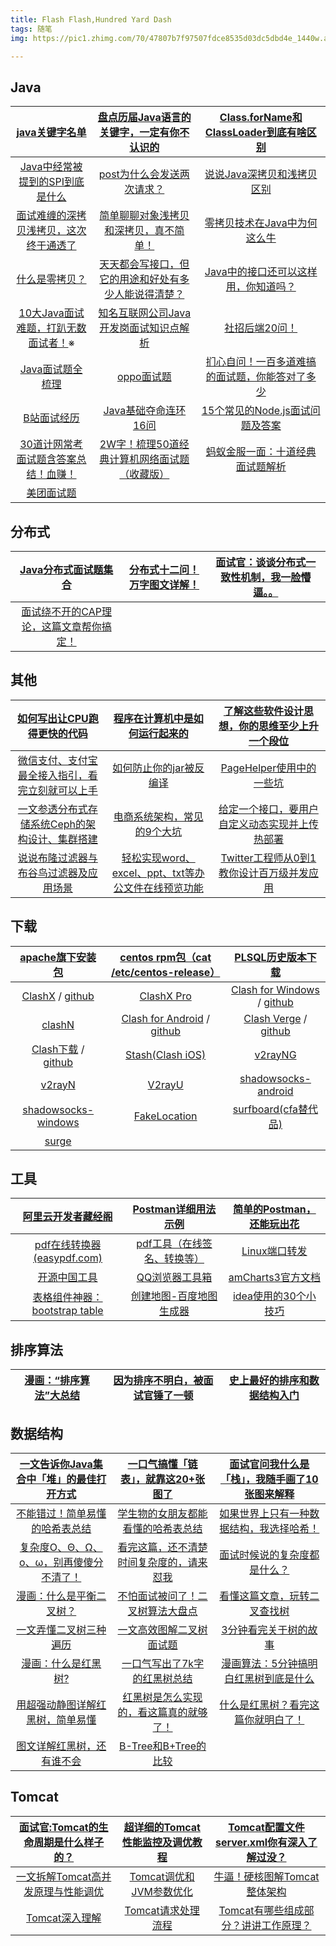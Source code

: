 ```yaml
---
title: Flash Flash,Hundred Yard Dash
tags: 随笔
img: https://pic1.zhimg.com/70/47807b7f97507fdce8535d03dc5dbd4e_1440w.avis

---
```



## Java

| [java关键字名单](https://mp.weixin.qq.com/s?__biz=MzkzODE3OTI0Ng==&mid=2247491305&idx=2&sn=c8b3f2d88d16aa3ebb9f5b674dce0a55&source=41#wechat_redirect) | [盘点历届Java语言的关键字，一定有你不认识的](https://mp.weixin.qq.com/s/Pm9Rp_xKIA8UodtmyX4iMA) | [Class.forName和ClassLoader到底有啥区别](https://mp.weixin.qq.com/s/qvKunFJfDuBesjJUIsJdXg) |
| :----------------------------------------------------------: | :----------------------------------------------------------: | :----------------------------------------------------------: |
| [Java中经常被提到的SPI到底是什么](https://mp.weixin.qq.com/s/t92OtlMD_dwk1ldCVNvHBA) | [post为什么会发送两次请求？](https://mp.weixin.qq.com/s/rcYoIbgxHLsnXzKqmcKtSg) | [说说Java深拷贝和浅拷贝区别](https://mp.weixin.qq.com/s/GOSoJrArIQrctiP3ArG6lA) |
| [面试难缠的深拷贝浅拷贝，这次终于通透了](https://mp.weixin.qq.com/s/SQB4ZteKe7-fHFzL__6cSQ) | [简单聊聊对象浅拷贝和深拷贝，真不简单！](https://mp.weixin.qq.com/s/P1mlsdacKGF0vB566fqm3g) | [零拷贝技术在Java中为何这么牛](https://mp.weixin.qq.com/s/GSzbiVge-aoDHxYCzCTALw) |
| [什么是零拷贝？](https://mp.weixin.qq.com/s/Fsw01-dXjeS4X8I-zmu8hQ) | [天天都会写接口，但它的用途和好处有多少人能说得清楚？](https://mp.weixin.qq.com/s/R7JyIRnRYEEMNKZG-aEoMw) | [Java中的接口还可以这样用，你知道吗？](https://mp.weixin.qq.com/s/NN3Zy1RGpwWUIgaatAJ4HQ) |
| [10大Java面试难题，打趴无数面试者！](https://mp.weixin.qq.com/s/Fap6REHGxmnaHOPwp94iRA)※ | [知名互联网公司Java开发岗面试知识点解析](https://mp.weixin.qq.com/s/efM15hYwgowrprWWNgbYjg) | [社招后端20问！](https://mp.weixin.qq.com/s/kbvWCme1T-_3_MaIvgH66g) |
| [Java面试题全梳理](https://mp.weixin.qq.com/s/3cqRu-STSX7aL_3kRQffTQ) | [oppo面试题](https://mp.weixin.qq.com/s/UZld1hKUgeBrYFrhQ_wjMQ) | [扪心自问！一百多道难搞的面试题，你能答对了多少](https://mp.weixin.qq.com/s/aj-WmrJsWnH2Utsbhurnbg) |
| [B站面试经历](https://mp.weixin.qq.com/s/ZbP8kBTKpnxKsogZyQL1nw) | [Java基础夺命连环16问](https://mp.weixin.qq.com/s/_JsVu1Vcj8kCl1gZc8tNXg) | [15个常见的Node.js面试问题及答案](https://mp.weixin.qq.com/s/-v3PCoVInPYpkhnO9y3SNQ) |
| [30道计网常考面试题含答案总结！血赚！](https://mp.weixin.qq.com/s/OY6oO-1dSxc9Flseal22zw) | [2W字！梳理50道经典计算机网络面试题（收藏版）](https://mp.weixin.qq.com/s/PlBwyJ4wpDeZ7J-PKw3sgA) | [蚂蚁金服一面：十道经典面试题解析](https://mp.weixin.qq.com/s/6KhtiAdDOljqQ4bzc7pSnw) |
| [美团面试题](https://mp.weixin.qq.com/s/2IUaDr5XRgWoVaGgPGsAxA) |                                                              |                                                              |

## 分布式

| [Java分布式面试题集合](https://mp.weixin.qq.com/s/8L713J4zzv_PfDtfdR5CRA) | [分布式十二问！万字图文详解！](https://mp.weixin.qq.com/s/TnFsKK77uyfXkckt4m1Ctw) | [面试官：谈谈分布式一致性机制，我一脸懵逼。。](https://mp.weixin.qq.com/s/e1xvvdx8oOs8ykIMgSKiuw) |
| :----------------------------------------------------------: | :----------------------------------------------------------: | :----------------------------------------------------------: |
| [面试绕不开的CAP理论，这篇文章帮你搞定！](https://mp.weixin.qq.com/s/tLfJdZ4BxlXY_wiV6-Hx8w) |                                                              |                                                              |

## 其他

| [如何写出让CPU跑得更快的代码](https://mp.weixin.qq.com/s/g6bCfbyJ0NrtSAwN3Xooqw) | [程序在计算机中是如何运行起来的](https://mp.weixin.qq.com/s/Ek3gWfzrmWrRz8ypL76UTA) | [了解这些软件设计思想，你的思维至少上升一个段位](https://mp.weixin.qq.com/s/3dF8cy9LWh5A0oGWL2p35g) |
| :----------------------------------------------------------: | :----------------------------------------------------------: | :----------------------------------------------------------: |
| [微信支付、支付宝最全接入指引，看完立刻就可以上手](https://mp.weixin.qq.com/s/emU6QyhRFXaBlkj9jerOMg) | [如何防止你的jar被反编译](https://mp.weixin.qq.com/s/AB1GN6UAsHW_nvctH_tuRQ) | [PageHelper使用中的一些坑](https://mp.weixin.qq.com/s/2FR4lmNdGmLP4qnD2F0Krw) |
| [一文参透分布式存储系统Ceph的架构设计、集群搭建](https://mp.weixin.qq.com/s/bt5Df-sY3QETgvGp3Kp8Yw) | [电商系统架构，常见的9个大坑](https://mp.weixin.qq.com/s/RnR3OyNA8PSz9CrCMP48kw) | [给定一个接口，要用户自定义动态实现并上传热部署](https://mp.weixin.qq.com/s/4Yr0J5MPvUQmDTseoJAILQ) |
| [说说布隆过滤器与布谷鸟过滤器及应用场景](https://mp.weixin.qq.com/s/q5p0v2R_FeYq2HwlrqL_xA) | [轻松实现word、excel、ppt、txt等办公文件在线预览功能](https://mp.weixin.qq.com/s/m2e8dgW0NLgB9jzYd7nS2A) | [Twitter工程师从0到1教你设计百万级并发应用](https://mp.weixin.qq.com/s/RRBFnIsxp4zXd1_Wq67ivQ) |

## 下载

|        [apache旗下安装包](https://dlcdn.apache.org/)         | [centos rpm包（cat /etc/centos-release）](http://vault.centos.org/) | [PLSQL历史版本下载](https://www.allroundautomations.com/registered-plsqldev/) |
| :----------------------------------------------------------: | :----------------------------------------------------------: | :----------------------------------------------------------: |
| [ClashX](https://clashx.org/) / [github](https://github.com/yichengchen/clashX) |             [ClashX Pro](https://clashxpro.org/)             | [Clash for Windows](https://clashforwindows.org/) / [github](https://github.com/Fndroid/clash_for_windows_pkg) |
|          [clashN](https://github.com/2dust/clashN)           | [Clash for Android](https://clashforandroid.org/) / [github](https://github.com/Kr328/ClashForAndroid) | [Clash Verge](https://clashverge.org/) / [github](https://github.com/zzzgydi/clash-verge) |
| [Clash下载](https://clash.top/download/) / [github](https://github.com/clashdownload) |         [Stash(Clash iOS)](https://clashstash.org/)          |         [v2rayNG](https://github.com/2dust/v2rayNG)          |
|          [v2rayN](https://github.com/2dust/v2rayN)           |          [V2rayU](https://github.com/yanue/V2rayU)           | [shadowsocks-android](https://github.com/shadowsocks/shadowsocks-android) |
| [shadowsocks-windows](https://github.com/shadowsocks/shadowsocks-windows) |    [FakeLocation](https://github.com/Lerist/FakeLocation)    | [surfboard(cfa替代品)](https://apkpure.com/surfboard/com.getsurfboard) |
|              [surge](https://www.nssurge.com/)               |                                                              |                                                              |

## 工具

| [阿里云开发者藏经阁](https://developer.aliyun.com/topic/ebook) | [Postman详细用法示例](https://mp.weixin.qq.com/s/ccRwb3SJBQl3Fhq8pDzl_A) | [简单的Postman，还能玩出花](https://mp.weixin.qq.com/s/YTacVjCl90CKcn8tIhM7bQ) |
| :----------------------------------------------------------: | :----------------------------------------------------------: | :----------------------------------------------------------: |
|     [pdf在线转换器(easypdf.com)](https://easypdf.com/cn)     |   [pdf工具（在线签名、转换等）](https://lightpdf.com/zh/)    | [Linux端口转发](https://blog.csdn.net/Tomorrow_Yesterday/article/details/84605297) |
|          [开源中国工具](https://tool.oschina.net/)           |        [QQ浏览器工具箱](https://tool.browser.qq.com/)        | [amCharts3官方文档](https://www.amcharts.com/docs/v3/reference/) |
| [表格组件神器：bootstrap table](https://www.cnblogs.com/landeanfen/p/4993979.html) | [创建地图-百度地图生成器](http://api.map.baidu.com/lbsapi/creatmap/index.html) | [idea使用的30个小技巧](https://mp.weixin.qq.com/s/XsBqQwZBUHfwBJBLgd2NTw) |

## 排序算法

| [漫画：“排序算法”大总结](https://mp.weixin.qq.com/s/teOGQlslb6aP4AQrx7TTzA) | [因为排序不明白，被面试官锤了一顿](https://mp.weixin.qq.com/s/hQkdAMICGU2Akonl0upbag) | [史上最好的排序和数据结构入门](https://mp.weixin.qq.com/s/8iXAupQIdbRrcsFDuKwgHA) |
| :----------------------------------------------------------: | :----------------------------------------------------------: | :----------------------------------------------------------: |

## 数据结构

| [一文告诉你Java集合中「堆」的最佳打开方式](https://mp.weixin.qq.com/s/Wy-DgsZZAeZmI19ZskERRg) | [一口气搞懂「链表」，就靠这20+张图了](https://mp.weixin.qq.com/s/oyXrWMfOBRBClbCg1j9TyQ) | [面试官问我什么是「栈」，我随手画了10张图来解释](https://mp.weixin.qq.com/s/E3WDAksQV3qjS_O8ittfBA) |
| :----------------------------------------------------------: | :----------------------------------------------------------: | :----------------------------------------------------------: |
| [不能错过！简单易懂的哈希表总结](https://mp.weixin.qq.com/s/AgkHMhITtOTf9y3jrrxsfQ) | [学生物的女朋友都能看懂的哈希表总结](https://mp.weixin.qq.com/s?__biz=Mzg3Mzc0NjUzMQ==&mid=2247497071&idx=1&sn=3a67993e5e4634ddf0880e6c02a10d4e&source=41#wechat_redirect) | [如果世界上只有一种数据结构，我选择哈希！](https://mp.weixin.qq.com/s/YA5Pj6GTMFw0nrIOseMyRg) |
| [复杂度O、Θ、Ω、o、ω，别再傻傻分不清了！](https://mp.weixin.qq.com/s/HgsQUAGWG5GOs288thM8QA) | [看完这篇，还不清楚时间复杂度的，请来怼我](https://mp.weixin.qq.com/s/z_pSFJPaEdPsWtV9o-4tUQ) | [面试时候说的复杂度都是什么？](https://mp.weixin.qq.com/s/9ZFC_vlMa0bhrXhgvWx9pw) |
| [漫画：什么是平衡二叉树？](https://mp.weixin.qq.com/s/Tbx-VZxca8Z2U8VpXl6GoA) | [不怕面试被问了！二叉树算法大盘点](https://mp.weixin.qq.com/s/T4ObPeuFzdAbkW3R5q_vLA) | [看懂这篇文章，玩转二叉查找树](https://mp.weixin.qq.com/s?__biz=MzkzODE3OTI0Ng==&mid=2247491062&idx=1&sn=3baf32b14a438ea29273add1bbae134e&source=41#wechat_redirect) |
| [一文弄懂二叉树三种遍历](https://mp.weixin.qq.com/s/38j1f-UR1uakiav5sPoCIw) | [一文高效图解二叉树面试题](https://mp.weixin.qq.com/s/QEM6Arxny0HaUasGRoSxQw) | [3分钟看完关于树的故事](https://mp.weixin.qq.com/s?__biz=MzkzODE3OTI0Ng==&mid=2247491085&idx=2&sn=ad6b30d8feb980354f5131d21f3c34b8&source=41#wechat_redirect) |
| [漫画：什么是红黑树?](https://mp.weixin.qq.com/s/X3zYwQXxq93P_XUzFmKluQ) | [一口气写出了7k字的红黑树总结](https://mp.weixin.qq.com/s/uTkORM6bQeUT2XDHHmOc4A) | [漫画算法：5分钟搞明白红黑树到底是什么](https://mp.weixin.qq.com/s/MSB-vFGqNWB26kPydBJQmQ) |
| [用超强动静图详解红黑树，简单易懂](https://mp.weixin.qq.com/s/UjP3pHXWnlIf68cplj2RRw) | [红黑树是怎么实现的，看这篇真的就够了！](https://mp.weixin.qq.com/s?__biz=MzkzODE3OTI0Ng==&mid=2247491027&idx=1&sn=70566688d09508c7355cfef38b1453a5&source=41#wechat_redirect) | [什么是红黑树？看完这篇你就明白了！](https://mp.weixin.qq.com/s/9s6c1sPN7avqwxZC7BsVUQ) |
| [图文详解红黑树，还有谁不会](https://mp.weixin.qq.com/s/Xim1IUQmGT8hKelYZwUdLA) | [B-Tree和B+Tree的比较](https://mp.weixin.qq.com/s/woNW2EDgKKkYGS9B31Jxvg) |                                                              |

## Tomcat

| [面试官:Tomcat的生命周期是什么样子的？](https://mp.weixin.qq.com/s/b3MP9eTvfEdEKw-fL2jeTw) | [超详细的Tomcat性能监控及调优教程](https://mp.weixin.qq.com/s/3i8uRr-4EOpFizie2hmogA) | [Tomcat配置文件server.xml你有深入了解过没？](https://mp.weixin.qq.com/s?__biz=Mzg2MDYzODI5Nw==&mid=2247494066&idx=2&sn=14302c80a7c6e6480dd7553a5579ce06&source=41#wechat_redirect) |
| :----------------------------------------------------------: | :----------------------------------------------------------: | :----------------------------------------------------------: |
| [一文拆解Tomcat高并发原理与性能调优](https://mp.weixin.qq.com/s/GR7iB5esMEczn687mwwc5Q) | [Tomcat调优和JVM参数优化](https://mp.weixin.qq.com/s/jmqqLbbOt3D--wksCigAOw) | [牛逼！硬核图解Tomcat整体架构](https://mp.weixin.qq.com/s/U49ZIWYRvIYYFkL-06aSXA) |
| [Tomcat深入理解](https://mp.weixin.qq.com/s?__biz=Mzg2MDYzODI5Nw==&mid=2247494316&idx=1&sn=fb6eb1b78ed195a977bdfbe92a7cc6f4&source=41#wechat_redirect) | [Tomcat请求处理流程](https://mp.weixin.qq.com/s/Miw5K0OyE4oytn4U65Hn5g) | [Tomcat有哪些组成部分？讲讲工作原理？](https://mp.weixin.qq.com/s/UilzaN7jQEza7wiwzw4bsg) |







